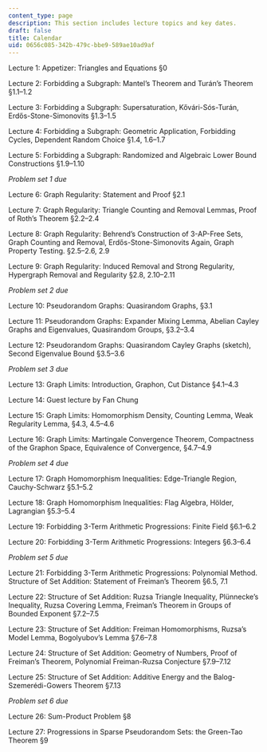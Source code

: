 ```yaml
---
content_type: page
description: This section includes lecture topics and key dates.
draft: false
title: Calendar
uid: 0656c085-342b-479c-bbe9-589ae10ad9af
---
```

Lecture 1: Appetizer: Triangles and Equations §0

Lecture 2: Forbidding a Subgraph: Mantel’s Theorem and Turán’s Theorem §1.1–1.2

Lecture 3: Forbidding a Subgraph: Supersaturation, Kővári-Sós-Turán, Erdős-Stone-Simonovits §1.3–1.5

Lecture 4: Forbidding a Subgraph: Geometric Application, Forbidding Cycles, Dependent Random Choice §1.4, 1.6–1.7

Lecture 5: Forbidding a Subgraph: Randomized and Algebraic Lower Bound Constructions §1.9–1.10

*Problem set 1 due*

Lecture 6: Graph Regularity: Statement and Proof §2.1

Lecture 7: Graph Regularity: Triangle Counting and Removal Lemmas, Proof of Roth’s Theorem §2.2–2.4

Lecture 8: Graph Regularity: Behrend’s Construction of 3-AP-Free Sets, Graph Counting and Removal, Erdős-Stone-Simonovits Again, Graph Property Testing. §2.5–2.6, 2.9

Lecture 9: Graph Regularity: Induced Removal and Strong Regularity, Hypergraph Removal and Regularity §2.8, 2.10–2.11

*Problem set 2 due*

Lecture 10: Pseudorandom Graphs: Quasirandom Graphs, §3.1

Lecture 11: Pseudorandom Graphs: Expander Mixing Lemma, Abelian Cayley Graphs and Eigenvalues, Quasirandom Groups, §3.2–3.4

Lecture 12: Pseudorandom Graphs: Quasirandom Cayley Graphs (sketch), Second Eigenvalue Bound §3.5–3.6

*Problem set 3 due*

Lecture 13: Graph Limits: Introduction, Graphon, Cut Distance §4.1–4.3

Lecture 14: Guest lecture by Fan Chung

Lecture 15: Graph Limits: Homomorphism Density, Counting Lemma, Weak Regularity Lemma, §4.3, 4.5–4.6

Lecture 16: Graph Limits: Martingale Convergence Theorem, Compactness of the Graphon Space, Equivalence of Convergence, §4.7–4.9

*Problem set 4 due*

Lecture 17: Graph Homomorphism Inequalities: Edge-Triangle Region, Cauchy-Schwarz §5.1–5.2

Lecture 18: Graph Homomorphism Inequalities: Flag Algebra, Hölder, Lagrangian §5.3–5.4

Lecture 19: Forbidding 3-Term Arithmetic Progressions: Finite Field §6.1–6.2

Lecture 20: Forbidding 3-Term Arithmetic Progressions: Integers §6.3–6.4

*Problem set 5 due*

Lecture 21: Forbidding 3-Term Arithmetic Progressions: Polynomial Method. Structure of Set Addition: Statement of Freiman’s Theorem §6.5, 7.1

Lecture 22: Structure of Set Addition: Ruzsa Triangle Inequality, Plünnecke’s Inequality, Ruzsa Covering Lemma, Freiman’s Theorem in Groups of Bounded Exponent §7.2–7.5

Lecture 23: Structure of Set Addition: Freiman Homomorphisms, Ruzsa’s Model Lemma, Bogolyubov’s Lemma §7.6–7.8

Lecture 24: Structure of Set Addition: Geometry of Numbers, Proof of Freiman’s Theorem, Polynomial Freiman-Ruzsa Conjecture §7.9–7.12

Lecture 25: Structure of Set Addition: Additive Energy and the Balog-Szemerédi-Gowers Theorem §7.13

*Problem set 6 due*

Lecture 26: Sum-Product Problem §8

Lecture 27: Progressions in Sparse Pseudorandom Sets: the Green-Tao Theorem §9
